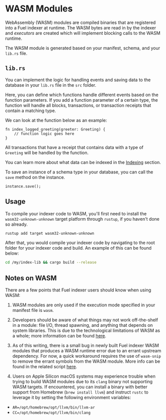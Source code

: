 # WASM Modules

WebAssembly (WASM) modules are compiled binaries that are registered into a Fuel indexer at runtime. The WASM bytes are read in by the indexer and _executors_ are created which will implement blocking calls to the WASM runtime.

The WASM module is generated based on your manifest, schema, and your `lib.rs` file.

## `lib.rs`

You can implement the logic for handling events and saving data to the database in your `lib.rs` file in the `src` folder.

Here, you can define which functions handle different events based on the function parameters. If you add a function parameter of a certain type, the function will handle all blocks, transactions, or transaction receipts that contain a matching type.

We can look at the function below as an example:

```rust, ignore
fn index_logged_greeting(greeter: Greeting) {
    // function logic goes here
}
```

All transactions that have a receipt that contains data with a type of `Greeting` will be handled by the function.

You can learn more about what data can be indexed in the [Indexing](../indexing/index.md) section.

To save an instance of a schema type in your database, you can call the `save` method on the instance.

```rust, ignore
instance.save();
```

## Usage

To compile your indexer code to WASM, you'll first need to install the `wasm32-unknown-unknown` target platform through `rustup`, if you haven't done so already.

```bash
rustup add target wasm32-unknown-unknown
```

After that, you would compile your indexer code by navigating to the root folder for your indexer code and build. An example of this can be found below:

```bash
cd /my/index-lib && cargo build --release
```

## Notes on WASM

There are a few points that Fuel indexer users should know when using WASM:

1. WASM modules are only used if the execution mode specified in your manifest file is `wasm`.

2. Developers should be aware of what things may not work off-the-shelf in a module: file I/O, thread spawning, and anything that depends on system libraries. This is due to the technological limitations of WASM as a whole; more information can be found [here](https://rustwasm.github.io/docs/book/reference/which-crates-work-with-wasm.html).

3. As of this writing, there is a small bug in newly built Fuel indexer WASM modules that produces a WASM runtime error due to an errant upstream dependency. For now, a quick workaround requires the use of `wasm-snip` to remove the errant symbols from the WASM module. More info can be found in the related script [here](https://github.com/FuelLabs/fuel-indexer/blob/develop/scripts/stripper.bash).

4. Users on Apple Silicon macOS systems may experience trouble when trying to build WASM modules due to its `clang` binary not supporting WASM targets. If encountered, you can install a binary with better support from Homebrew (`brew install llvm`) and instruct `rustc` to leverage it by setting the following environment variables:

- `AR=/opt/homebrew/opt/llvm/bin/llvm-ar`
- `CC=/opt/homebrew/opt/llvm/bin/clang`
